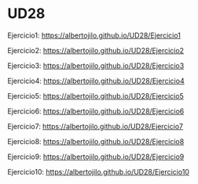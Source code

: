 # UD28

Ejercicio1: https://albertojilo.github.io/UD28/Ejercicio1

Ejercicio2: https://albertojilo.github.io/UD28/Ejercicio2

Ejercicio3: https://albertojilo.github.io/UD28/Ejercicio3

Ejercicio4: https://albertojilo.github.io/UD28/Ejercicio4

Ejercicio5: https://albertojilo.github.io/UD28/Ejercicio5

Ejercicio6: https://albertojilo.github.io/UD28/Ejercicio6

Ejercicio7: https://albertojilo.github.io/UD28/Ejercicio7

Ejercicio8: https://albertojilo.github.io/UD28/Ejercicio8

Ejercicio9: https://albertojilo.github.io/UD28/Ejercicio9

Ejercicio10: https://albertojilo.github.io/UD28/Ejercicio10
